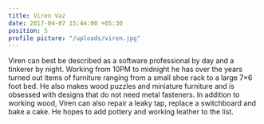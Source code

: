 ```yaml
---
title: Viren Vaz
date: 2017-04-07 15:44:00 +05:30
position: 5
profile picture: "/uploads/viren.jpg"
---
```


Viren can best be described as a software professional by day and a tinkerer by night. Working from 10PM to midnight he has over the years turned out items of furniture ranging from a small shoe rack to a large 7×6 foot bed. He also makes wood puzzles and miniature furniture and is obsessed with designs that do not need metal fasteners.
In addition to working wood, Viren can also repair a leaky tap, replace a switchboard and bake a cake. He hopes to add pottery and working leather to the list.